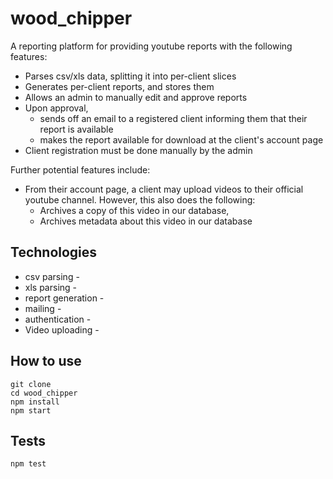 # wood_chipper

A reporting platform for providing youtube reports with the following features:
 * Parses csv/xls data, splitting it into per-client slices
 * Generates per-client reports, and stores them
 * Allows an admin to manually edit and approve reports
 * Upon approval,
 	* sends off an email to a registered client informing them that their report is available
 	* makes the report available for download at the client's account page
 * Client registration must be done manually by the admin

Further potential features include:
 * From their account page, a client may upload videos to their official youtube channel. However, this also does the following:
 	* Archives a copy of this video in our database,
 	* Archives metadata about this video in our database

## Technologies

 * csv parsing -
 * xls parsing -
 * report generation -
 * mailing -
 * authentication -
 * Video uploading -

## How to use
```
git clone
cd wood_chipper
npm install
npm start
```

## Tests
```
npm test
```
